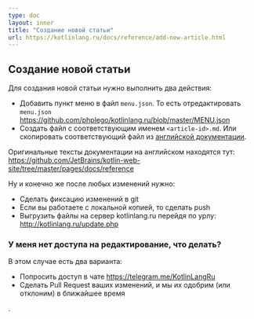 ```yaml
---
type: doc
layout: inner
title: "Создание новой статьи"
url: https://kotlinlang.ru/docs/reference/add-new-article.html
---
```


## Создание новой статьи

Для создания новой статьи нужно выполнить два действия:

* Добавить пункт меню в файл `menu.json`. То есть отредактировать `menu.json` https://github.com/phplego/kotlinlang.ru/blob/master/MENU.json 
* Создать файл с соответствующим именем `<article-id>.md`. Или скопировать соответствующий файл из [английской документации](https://github.com/JetBrains/kotlin-web-site/tree/master/pages/docs/reference).

Оригинальные тексты документации на английском находятся тут:
https://github.com/JetBrains/kotlin-web-site/tree/master/pages/docs/reference

Ну и конечно же после любых изменений нужно:
* Сделать фиксацию изменений в git
* Если вы работаете с локальной копией, то сделать push
* Выгрузить файлы на сервер kotlinlang.ru перейдя по урлу: http://kotlinlang.ru/update.php


### У меня нет доступа на редактирование, что делать?

В этом случае есть два варианта:
* Попросить доступ в чате https://telegram.me/KotlinLangRu
* Сделать Pull Request ваших изменений, и мы их одобрим (или отклоним) в ближайшее время

.
